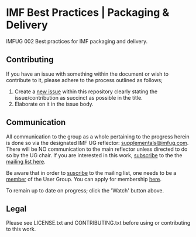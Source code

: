 # IMF  Best Practices | Packaging & Delivery

IMFUG 002 Best practices for IMF packaging and delivery.

## Contributing
If you have an issue with something within the document or wish to contribute to it, please adhere to the process outlined as follows;

 1. Create a [new issue](https://github.com/imfug/002-pkg-and-delivery/issues) within this repository clearly stating the
    issue/contribution as succinct as possible in the title.
 2. Elaborate on it in the issue body.

## Communication
All communication to the group as a whole pertaining to the progress herein is done so via the designated IMF UG reflector: [supplementals@imfug.com](mailto:supplementals@imfug.com).
There will be NO communication to the main reflector unless directed to do so by the UG chair. If you are interested in this work, [subscribe](http://imfug.com/mailman/listinfo/supplementals) to the the [mailing list here](http://imfug.com/mailman/listinfo/supplementals).

Be aware that in order to [suscribe](http://imfug.com/mailman/listinfo/supplementals) to the mailing list, one needs to be a [member](http://www.imfug.com/join) of the User Group. You can apply for membership [here](http://www.imfug.com/join).

To remain up to date on progress; click the 'Watch' button above.

## Legal

Please see LICENSE.txt and CONTRIBUTING.txt before using or contributing to this work.
